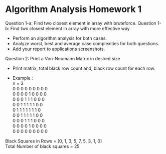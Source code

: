 # Algorithm Analysis Homework 1

Question 1-a: Find two closest element in array with bruteforce.
Question 1-b: Find two closest element in array with more effective way
- Perform an algorithm analysis for both cases.
- Analyze worst, best and average case complexities for both questions.
- Add your report to applications screenshots.

Question 2: Print a Von-Neumann Matrix in desired size
- Print matrix, total black row count and, black row count for each row.

- Example :  
n = 3  
0 0 0 0 0 0 0 0 0  
0 0 0 0 1 0 0 0 0  
0 0 0 1 1 1 0 0 0  
0 0 1 1 1 1 1 0 0  
0 1 1 1 1 1 1 1 0  
0 0 1 1 1 1 1 0 0  
0 0 0 1 1 1 0 0 0  
0 0 0 0 1 0 0 0 0  
0 0 0 0 0 0 0 0 0  
  
Black Squares in Rows = [0, 1, 3, 5, 7, 5, 3, 1, 0]  
Total Number of black squares = 25  
